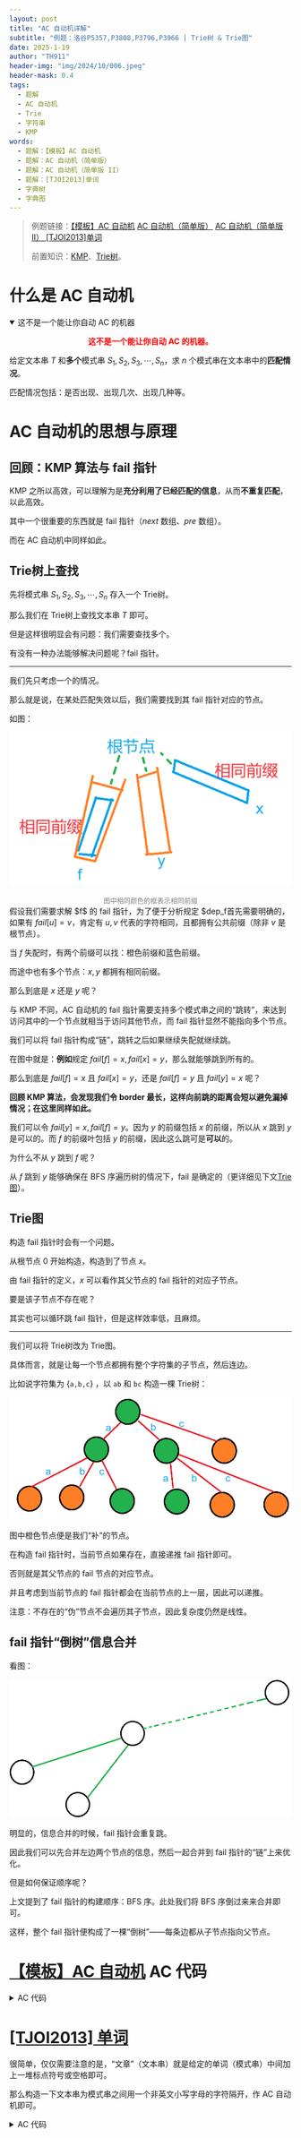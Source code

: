 ```yaml
---
layout: post
title: "AC 自动机详解"
subtitle: "例题：洛谷P5357,P3808,P3796,P3966 | Trie树 & Trie图"
date: 2025-1-19
author: "TH911"
header-img: "img/2024/10/006.jpeg"
header-mask: 0.4
tags:
  - 题解
  - AC 自动机
  - Trie
  - 字符串
  - KMP
words:
  - 题解：【模板】AC 自动机
  - 题解：AC 自动机（简单版）
  - 题解：AC 自动机（简单版 II）
  - 题解：[TJOI2013]单词
  - 字典树
  - 字典图
---
```


> 例题链接：[【模板】AC 自动机](https://www.luogu.com.cn/problem/P5357) [AC 自动机（简单版）](https://www.luogu.com.cn/problem/P3808) [AC 自动机（简单版 II） ](https://www.luogu.com.cn/problem/P3796) [[TJOI2013]单词](https://luogu.com.cn/problem/P3966)
>
> 前置知识：[KMP](/2024/11/18/2/)、[Trie树](/2024/11/14/1/)。

# 什么是 AC 自动机

<details class="warning" open>
    <summary>这不是一个能让你自动 AC 的机器</summary>
    <p style="color:red;text-align:center">
        <b>这不是一个能让你自动 AC 的机器。</b>
    </p>
</details>

给定文本串 $T$ 和**多个**模式串 $S_1,S_2,S_3,\cdots,S_n$，求 $n$ 个模式串在文本串中的**匹配情况**。

匹配情况包括：是否出现、出现几次、出现几种等。

# AC 自动机的思想与原理

## 回顾：KMP 算法与 fail 指针

KMP 之所以高效，可以理解为是**充分利用了已经匹配的信息**，从而**不重复匹配**，以此高效。

其中一个很重要的东西就是 fail 指针（$next$ 数组、$pre$ 数组）。

而在 AC 自动机中同样如此。

## Trie树上查找

先将模式串 $S_1,S_2,S_3,\cdots,S_n$ 存入一个 Trie树。

那么我们在 Trie树上查找文本串 $T$ 即可。

但是这样很明显会有问题：我们需要查找多个。

有没有一种办法能够解决问题呢？fail 指针。

***

我们先只考虑一个的情况。

那么就是说，在某处匹配失效以后，我们需要找到其 fail 指针对应的节点。

如图：

![](/img/2025/01/010.png)

<div style="text-align:center;font-size:12px;color:gray;">
    图中相同颜色的框表示相同前缀
</div>
假设我们需要求解 $f$ 的 fail 指针，为了便于分析规定 $dep_f<dep<y<dep_x$，$dep_x$ 表示节点 $x$ 的深度，原因见下文。

首先需要明确的，如果有 $fail[u]=v$，肯定有 $u,v$ 代表的字符相同，且都拥有公共前缀（除非 $v$ 是根节点）。

当 $f$ 失配时，有两个前缀可以找：橙色前缀和蓝色前缀。

而途中也有多个节点：$x,y$ 都拥有相同前缀。

那么到底是 $x$ 还是 $y$ 呢？

与 KMP 不同，AC 自动机的 fail 指针需要支持多个模式串之间的“跳转”，来达到访问其中的一个节点就相当于访问其他节点，而 fail 指针显然不能指向多个节点。

我们可以将 fail 指针构成“链”，跳转之后如果继续失配就继续跳。

在图中就是：**例如**规定 $fail[f]=x,fail[x]=y$，那么就能够跳到所有的。

那么到底是 $fail[f]=x$ 且 $fail[x]=y$，还是 $fail[f]=y$ 且 $fail[y]=x$ 呢？

**回顾 KMP 算法，会发现我们令 border 最长，这样向前跳的距离会短以避免漏掉情况；在这里同样如此。**

我们可以令 $fail[y]=x,fail[f]=y$。因为 $y$ 的前缀包括 $x$ 的前缀，所以从 $x$ 跳到 $y$ 是可以的。而 $f$ 的前缀叶包括 $y$ 的前缀，因此这么跳可是**可以**的。

为什么不从 $y$ 跳到 $f$ 呢？

从 $f$ 跳到 $y$ 能够确保在 BFS 序遍历树的情况下，fail 是确定的（更详细见下文[Trie图](#Trie图)）。

## Trie图

构造 fail 指针时会有一个问题。

从根节点 $0$ 开始构造，构造到了节点 $x$。

由 fail 指针的定义，$x$ 可以看作其父节点的 fail 指针的对应子节点。

要是该子节点不存在呢？

其实也可以循环跳 fail 指针，但是这样效率低，且麻烦。

***

我们可以将 Trie树改为 Trie图。

具体而言，就是让每一个节点都拥有整个字符集的子节点，然后连边。

比如说字符集为 $\{\texttt{a,b,c}\}$ ，以 $\texttt{ab}$ 和 $\texttt{bc}$ 构造一棵 Trie树：

![](/img/2025/01/011.png)

图中橙色节点便是我们“补”的节点。

在构造 fail 指针时，当前节点如果存在，直接递推 fail 指针即可。

否则就是其父节点的 fail 节点的对应节点。

并且考虑到当前节点的 fail 指针都会在当前节点的上一层，因此可以递推。

注意：不存在的“伪”节点不会遍历其子节点，因此复杂度仍然是线性。

## fail 指针“倒树”信息合并

看图：

![](/img/2025/01/012.png)

明显的，信息合并的时候，fail 指针会重复跳。

因此我们可以先合并左边两个节点的信息，然后一起合并到 fail 指针的“链”上来优化。

但是如何保证顺序呢？

上文提到了 fail 指针的构建顺序：BFS 序。此处我们将 BFS 序倒过来来合并即可。

这样，整个 fail 指针便构成了一棵“倒树”——每条边都从子节点指向父节点。

# [【模板】AC 自动机](https://www.luogu.com.cn/problem/P5357) AC 代码

<details class="success">
    <summary>AC 代码</summary>
<div class="language-cpp highlighter-rouge"><div class="highlight"><pre class="highlight"><code><div class="table-responsive"><table class="rouge-table table"><tbody><tr><td class="rouge-gutter gl"><pre class="lineno">1
2
3
4
5
6
7
8
9
10
11
12
13
14
15
16
17
18
19
20
21
22
23
24
25
26
27
28
29
30
31
32
33
34
35
36
37
38
39
40
41
42
43
44
45
46
47
48
49
50
51
52
53
54
55
56
57
58
59
60
61
62
63
64
65
66
67
68
69
70
71
72
73
74
75
76
77
78
79
80
81
82
83
84
85
86
87
88
89
90
91
92
93
94
95
96
97
98
99
100
</pre></td><td class="rouge-code"><pre><span class="c1">//#include&lt;bits/stdc++.h&gt;</span>
<span class="cp">#include</span><span class="cpf">&lt;algorithm&gt;</span><span class="cp">
#include</span><span class="cpf">&lt;iostream&gt;</span><span class="cp">
#include</span><span class="cpf">&lt;cstring&gt;</span><span class="cp">
#include</span><span class="cpf">&lt;iomanip&gt;</span><span class="cp">
#include</span><span class="cpf">&lt;cstdio&gt;</span><span class="cp">
#include</span><span class="cpf">&lt;string&gt;</span><span class="cp">
#include</span><span class="cpf">&lt;vector&gt;</span><span class="cp">
#include</span><span class="cpf">&lt;cmath&gt;</span><span class="c1"> </span><span class="cp">
#include</span><span class="cpf">&lt;ctime&gt;</span><span class="cp">
#include</span><span class="cpf">&lt;deque&gt;</span><span class="cp">
#include</span><span class="cpf">&lt;queue&gt;</span><span class="cp">
#include</span><span class="cpf">&lt;stack&gt;</span><span class="cp">
#include</span><span class="cpf">&lt;list&gt;</span><span class="cp">
#include</span><span class="cpf">&lt;unordered_map&gt;</span><span class="cp">
</span><span class="k">using</span> <span class="k">namespace</span> <span class="n">std</span><span class="p">;</span>
<span class="k">typedef</span> <span class="kt">unsigned</span> <span class="kt">long</span> <span class="kt">long</span> <span class="n">ull</span><span class="p">;</span>
<span class="k">constexpr</span> <span class="k">const</span> <span class="kt">int</span> <span class="n">N</span><span class="o">=</span><span class="mf">2e5</span><span class="p">,</span><span class="n">S</span><span class="o">=</span><span class="mf">2e5</span><span class="p">,</span><span class="n">T</span><span class="o">=</span><span class="mf">2e6</span><span class="p">;</span>
<span class="kt">int</span> <span class="n">n</span><span class="p">;</span>
<span class="kt">int</span> <span class="n">flag</span><span class="p">[</span><span class="n">N</span><span class="o">+</span><span class="mi">1</span><span class="p">];</span>
<span class="n">unordered_map</span><span class="o">&lt;</span><span class="n">string</span><span class="p">,</span><span class="kt">int</span><span class="o">&gt;</span><span class="n">map</span><span class="p">;</span>
<span class="n">string</span> <span class="n">s</span><span class="p">;</span>
<span class="kt">char</span> <span class="n">t</span><span class="p">[</span><span class="n">T</span><span class="o">+</span><span class="mi">1</span><span class="p">];</span>
<span class="n">queue</span><span class="o">&lt;</span><span class="kt">int</span><span class="o">&gt;</span><span class="n">q</span><span class="p">;</span>
<span class="k">struct</span> <span class="nc">trie</span><span class="p">{</span>
	<span class="k">struct</span> <span class="nc">node</span><span class="p">{</span>
		<span class="kt">int</span> <span class="n">m</span><span class="p">[</span><span class="mi">26</span><span class="p">];</span>
		<span class="kt">int</span> <span class="n">id</span><span class="p">,</span><span class="n">fail</span><span class="p">,</span><span class="n">cnt</span><span class="p">;</span>
	<span class="p">}</span><span class="n">t</span><span class="p">[</span><span class="n">S</span><span class="o">+</span><span class="mi">1</span><span class="p">];</span>

	<span class="kt">int</span> <span class="n">top</span><span class="p">;</span>
	<span class="kt">void</span> <span class="nf">insert</span><span class="p">(</span><span class="n">string</span> <span class="n">s</span><span class="p">,</span><span class="kt">int</span> <span class="n">id</span><span class="p">){</span>
	    <span class="kt">int</span> <span class="n">p</span><span class="o">=</span><span class="mi">0</span><span class="p">;</span>
	    <span class="k">for</span><span class="p">(</span><span class="kt">int</span> <span class="n">i</span><span class="o">=</span><span class="mi">0</span><span class="p">;</span><span class="n">i</span><span class="o">&lt;</span><span class="n">s</span><span class="p">.</span><span class="n">size</span><span class="p">();</span><span class="n">i</span><span class="o">++</span><span class="p">){</span>
	        <span class="k">if</span><span class="p">(</span><span class="o">!</span><span class="n">t</span><span class="p">[</span><span class="n">p</span><span class="p">].</span><span class="n">m</span><span class="p">[</span><span class="n">s</span><span class="p">[</span><span class="n">i</span><span class="p">]</span><span class="o">-</span><span class="sc">'a'</span><span class="p">])</span><span class="n">t</span><span class="p">[</span><span class="n">p</span><span class="p">].</span><span class="n">m</span><span class="p">[</span><span class="n">s</span><span class="p">[</span><span class="n">i</span><span class="p">]</span><span class="o">-</span><span class="sc">'a'</span><span class="p">]</span><span class="o">=++</span><span class="n">top</span><span class="p">;</span>
	        <span class="n">p</span><span class="o">=</span><span class="n">t</span><span class="p">[</span><span class="n">p</span><span class="p">].</span><span class="n">m</span><span class="p">[</span><span class="n">s</span><span class="p">[</span><span class="n">i</span><span class="p">]</span><span class="o">-</span><span class="sc">'a'</span><span class="p">];</span>
	    <span class="p">}</span>
	    <span class="n">t</span><span class="p">[</span><span class="n">p</span><span class="p">].</span><span class="n">id</span><span class="o">=</span><span class="n">id</span><span class="p">;</span>
	<span class="p">}</span>
	<span class="kt">int</span> <span class="n">q</span><span class="p">[</span><span class="n">N</span><span class="o">+</span><span class="mi">1</span><span class="p">],</span><span class="n">front</span><span class="p">,</span><span class="n">rear</span><span class="p">;</span>
	<span class="kt">void</span> <span class="nf">build</span><span class="p">(){</span><span class="c1">//构造 fail 指针</span>
		<span class="n">t</span><span class="p">[</span><span class="mi">0</span><span class="p">].</span><span class="n">fail</span><span class="o">=</span><span class="mi">0</span><span class="p">;</span>
	    <span class="c1">//注意这里只入队真子节点，伪造的子节点不需要加入队列</span>
	    <span class="k">for</span><span class="p">(</span><span class="kt">int</span> <span class="n">i</span><span class="o">=</span><span class="mi">0</span><span class="p">;</span><span class="n">i</span><span class="o">&lt;</span><span class="mi">26</span><span class="p">;</span><span class="n">i</span><span class="o">++</span><span class="p">){</span>
			<span class="k">if</span><span class="p">(</span><span class="n">t</span><span class="p">[</span><span class="mi">0</span><span class="p">].</span><span class="n">m</span><span class="p">[</span><span class="n">i</span><span class="p">]){</span>
				<span class="n">t</span><span class="p">[</span><span class="n">t</span><span class="p">[</span><span class="mi">0</span><span class="p">].</span><span class="n">m</span><span class="p">[</span><span class="n">i</span><span class="p">]].</span><span class="n">fail</span><span class="o">=</span><span class="mi">0</span><span class="p">;</span>
				<span class="n">q</span><span class="p">[</span><span class="n">rear</span><span class="o">++</span><span class="p">]</span><span class="o">=</span><span class="n">t</span><span class="p">[</span><span class="mi">0</span><span class="p">].</span><span class="n">m</span><span class="p">[</span><span class="n">i</span><span class="p">];</span>
			<span class="p">}</span><span class="k">else</span> <span class="n">t</span><span class="p">[</span><span class="n">t</span><span class="p">[</span><span class="mi">0</span><span class="p">].</span><span class="n">m</span><span class="p">[</span><span class="n">i</span><span class="p">]].</span><span class="n">fail</span><span class="o">=</span><span class="mi">0</span><span class="p">;</span>
		<span class="p">}</span>
	    <span class="k">while</span><span class="p">(</span><span class="n">front</span><span class="o">&lt;</span><span class="n">rear</span><span class="p">){</span>
	    	<span class="kt">int</span> <span class="n">u</span><span class="o">=</span><span class="n">q</span><span class="p">[</span><span class="n">front</span><span class="o">++</span><span class="p">];</span>
	        <span class="k">for</span><span class="p">(</span><span class="kt">int</span> <span class="n">i</span><span class="o">=</span><span class="mi">0</span><span class="p">;</span><span class="n">i</span><span class="o">&lt;</span><span class="mi">26</span><span class="p">;</span><span class="n">i</span><span class="o">++</span><span class="p">){</span>
	        	<span class="k">if</span><span class="p">(</span><span class="n">t</span><span class="p">[</span><span class="n">u</span><span class="p">].</span><span class="n">m</span><span class="p">[</span><span class="n">i</span><span class="p">]){</span>
	        		<span class="n">t</span><span class="p">[</span><span class="n">t</span><span class="p">[</span><span class="n">u</span><span class="p">].</span><span class="n">m</span><span class="p">[</span><span class="n">i</span><span class="p">]].</span><span class="n">fail</span><span class="o">=</span><span class="n">t</span><span class="p">[</span><span class="n">t</span><span class="p">[</span><span class="n">u</span><span class="p">].</span><span class="n">fail</span><span class="p">].</span><span class="n">m</span><span class="p">[</span><span class="n">i</span><span class="p">];</span>
	        		<span class="n">q</span><span class="p">[</span><span class="n">rear</span><span class="o">++</span><span class="p">]</span><span class="o">=</span><span class="n">t</span><span class="p">[</span><span class="n">u</span><span class="p">].</span><span class="n">m</span><span class="p">[</span><span class="n">i</span><span class="p">];</span>
				<span class="p">}</span><span class="k">else</span> <span class="n">t</span><span class="p">[</span><span class="n">u</span><span class="p">].</span><span class="n">m</span><span class="p">[</span><span class="n">i</span><span class="p">]</span><span class="o">=</span><span class="n">t</span><span class="p">[</span><span class="n">t</span><span class="p">[</span><span class="n">u</span><span class="p">].</span><span class="n">fail</span><span class="p">].</span><span class="n">m</span><span class="p">[</span><span class="n">i</span><span class="p">];</span>
			<span class="p">}</span>
	    <span class="p">}</span>
	<span class="p">}</span><span class="c1">//查询</span>
	<span class="kt">void</span> <span class="nf">query</span><span class="p">(</span><span class="kt">char</span> <span class="o">*</span><span class="n">ss</span><span class="p">){</span>
	    <span class="kt">int</span> <span class="n">p</span><span class="o">=</span><span class="mi">0</span><span class="p">;</span>
	    <span class="k">static</span> <span class="kt">int</span> <span class="n">ans</span><span class="p">[</span><span class="n">N</span><span class="o">+</span><span class="mi">1</span><span class="p">];</span>
	    <span class="n">memset</span><span class="p">(</span><span class="n">ans</span><span class="p">,</span><span class="mi">0</span><span class="p">,</span><span class="k">sizeof</span><span class="p">(</span><span class="n">ans</span><span class="p">));</span>
	    <span class="k">for</span><span class="p">(</span><span class="kt">int</span> <span class="n">i</span><span class="o">=</span><span class="mi">0</span><span class="p">;</span><span class="n">ss</span><span class="p">[</span><span class="n">i</span><span class="p">];</span><span class="n">i</span><span class="o">++</span><span class="p">){</span>
	        <span class="n">p</span><span class="o">=</span><span class="n">t</span><span class="p">[</span><span class="n">p</span><span class="p">].</span><span class="n">m</span><span class="p">[</span><span class="n">ss</span><span class="p">[</span><span class="n">i</span><span class="p">]</span><span class="o">-</span><span class="sc">'a'</span><span class="p">];</span>
	        <span class="n">t</span><span class="p">[</span><span class="n">p</span><span class="p">].</span><span class="n">cnt</span><span class="o">++</span><span class="p">;</span><span class="c1">//cnt技术，下文合并信息</span>
	    <span class="p">}</span>
	    <span class="k">for</span><span class="p">(</span><span class="kt">int</span> <span class="n">i</span><span class="o">=</span><span class="n">rear</span><span class="o">-</span><span class="mi">1</span><span class="p">;</span><span class="n">i</span><span class="o">&gt;=</span><span class="mi">0</span><span class="p">;</span><span class="n">i</span><span class="o">--</span><span class="p">){</span><span class="c1">//id可以找到原来的答案</span>
	    	<span class="n">ans</span><span class="p">[</span><span class="n">t</span><span class="p">[</span><span class="n">q</span><span class="p">[</span><span class="n">i</span><span class="p">]].</span><span class="n">id</span><span class="p">]</span><span class="o">+=</span><span class="n">t</span><span class="p">[</span><span class="n">q</span><span class="p">[</span><span class="n">i</span><span class="p">]].</span><span class="n">cnt</span><span class="p">;</span> 
	    	<span class="n">t</span><span class="p">[</span><span class="n">t</span><span class="p">[</span><span class="n">q</span><span class="p">[</span><span class="n">i</span><span class="p">]].</span><span class="n">fail</span><span class="p">].</span><span class="n">cnt</span><span class="o">+=</span><span class="n">t</span><span class="p">[</span><span class="n">q</span><span class="p">[</span><span class="n">i</span><span class="p">]].</span><span class="n">cnt</span><span class="p">;</span><span class="c1">//合并到fail上，后面fail再统计</span>
		<span class="p">}</span>
	    
		<span class="k">for</span><span class="p">(</span><span class="kt">int</span> <span class="n">i</span><span class="o">=</span><span class="mi">1</span><span class="p">;</span><span class="n">i</span><span class="o">&lt;=</span><span class="n">n</span><span class="p">;</span><span class="n">i</span><span class="o">++</span><span class="p">){</span>
			<span class="k">if</span><span class="p">(</span><span class="n">flag</span><span class="p">[</span><span class="n">i</span><span class="p">]</span><span class="o">==</span><span class="mi">0</span><span class="p">)</span><span class="n">printf</span><span class="p">(</span><span class="s">"%d</span><span class="se">\n</span><span class="s">"</span><span class="p">,</span><span class="n">ans</span><span class="p">[</span><span class="n">i</span><span class="p">]);</span>
			<span class="k">else</span> <span class="n">printf</span><span class="p">(</span><span class="s">"%d</span><span class="se">\n</span><span class="s">"</span><span class="p">,</span><span class="n">ans</span><span class="p">[</span><span class="n">flag</span><span class="p">[</span><span class="n">i</span><span class="p">]]);</span>
		<span class="p">}</span>
	<span class="p">}</span>
<span class="p">}</span><span class="n">trie</span><span class="p">;</span>
<span class="kt">int</span> <span class="nf">main</span><span class="p">(){</span>
	<span class="cm">/*freopen("test.in","r",stdin);
	freopen("test.out","w",stdout);*/</span>
	
	<span class="n">scanf</span><span class="p">(</span><span class="s">"%d"</span><span class="p">,</span><span class="o">&amp;</span><span class="n">n</span><span class="p">);</span>
	<span class="k">for</span><span class="p">(</span><span class="kt">int</span> <span class="n">i</span><span class="o">=</span><span class="mi">1</span><span class="p">;</span><span class="n">i</span><span class="o">&lt;=</span><span class="n">n</span><span class="p">;</span><span class="n">i</span><span class="o">++</span><span class="p">){</span>
		<span class="n">cin</span><span class="o">&gt;&gt;</span><span class="n">s</span><span class="p">;</span>
	    <span class="c1">//去重,因为标记.id是直接赋值</span>
		<span class="k">if</span><span class="p">(</span><span class="n">map</span><span class="p">.</span><span class="n">count</span><span class="p">(</span><span class="n">s</span><span class="p">)){</span>
			<span class="n">flag</span><span class="p">[</span><span class="n">i</span><span class="p">]</span><span class="o">=</span><span class="n">map</span><span class="p">[</span><span class="n">s</span><span class="p">];</span>
		<span class="p">}</span><span class="k">else</span><span class="p">{</span>
			<span class="n">map</span><span class="p">[</span><span class="n">s</span><span class="p">]</span><span class="o">=</span><span class="n">i</span><span class="p">;</span>
			<span class="n">trie</span><span class="p">.</span><span class="n">insert</span><span class="p">(</span><span class="n">s</span><span class="p">,</span><span class="n">i</span><span class="p">);</span>
		<span class="p">}</span>
	<span class="p">}</span><span class="n">trie</span><span class="p">.</span><span class="n">build</span><span class="p">();</span>
	<span class="n">scanf</span><span class="p">(</span><span class="s">"%s"</span><span class="p">,</span><span class="n">t</span><span class="p">);</span>
	<span class="n">trie</span><span class="p">.</span><span class="n">query</span><span class="p">(</span><span class="n">t</span><span class="p">);</span>	
	
	<span class="cm">/*fclose(stdin);
	fclose(stdout);*/</span>
	<span class="k">return</span> <span class="mi">0</span><span class="p">;</span>
<span class="p">}</span>
</pre></td></tr></tbody></table></div></code></pre></div></div>
</details>

# [[TJOI2013] 单词](https://luogu.com.cn/problem/P3966)

很简单，仅仅需要注意的是，“文章”（文本串）就是给定的单词（模式串）中间加上一堆标点符号或空格即可。

那么构造一下文本串为模式串之间用一个非英文小写字母的字符隔开，作 AC 自动机即可。

<details class="success">
    <summary>AC 代码</summary>
<div class="language-cpp highlighter-rouge"><div class="highlight"><pre class="highlight"><code><div class="table-responsive"><table class="rouge-table table"><tbody><tr><td class="rouge-gutter gl"><pre class="lineno">1
2
3
4
5
6
7
8
9
10
11
12
13
14
15
16
17
18
19
20
21
22
23
24
25
26
27
28
29
30
31
32
33
34
35
36
37
38
39
40
41
42
43
44
45
46
47
48
49
50
51
52
53
54
55
56
57
58
59
60
61
62
63
64
65
66
67
68
69
70
71
72
73
74
75
76
77
78
79
80
81
82
83
84
85
86
87
88
89
90
91
92
93
94
95
96
97
98
</pre></td><td class="rouge-code"><pre><span class="c1">//#include&lt;bits/stdc++.h&gt;</span>
<span class="cp">#include</span><span class="cpf">&lt;algorithm&gt;</span><span class="cp">
#include</span><span class="cpf">&lt;iostream&gt;</span><span class="cp">
#include</span><span class="cpf">&lt;cstring&gt;</span><span class="cp">
#include</span><span class="cpf">&lt;iomanip&gt;</span><span class="cp">
#include</span><span class="cpf">&lt;cstdio&gt;</span><span class="cp">
#include</span><span class="cpf">&lt;string&gt;</span><span class="cp">
#include</span><span class="cpf">&lt;vector&gt;</span><span class="cp">
#include</span><span class="cpf">&lt;cmath&gt;</span><span class="c1"> </span><span class="cp">
#include</span><span class="cpf">&lt;ctime&gt;</span><span class="cp">
#include</span><span class="cpf">&lt;deque&gt;</span><span class="cp">
#include</span><span class="cpf">&lt;queue&gt;</span><span class="cp">
#include</span><span class="cpf">&lt;stack&gt;</span><span class="cp">
#include</span><span class="cpf">&lt;list&gt;</span><span class="cp">
#include</span><span class="cpf">&lt;unordered_map&gt;</span><span class="cp">
</span><span class="k">using</span> <span class="k">namespace</span> <span class="n">std</span><span class="p">;</span>
<span class="k">typedef</span> <span class="kt">unsigned</span> <span class="kt">long</span> <span class="kt">long</span> <span class="n">ull</span><span class="p">;</span>
<span class="k">constexpr</span> <span class="k">const</span> <span class="kt">int</span> <span class="n">N</span><span class="o">=</span><span class="mf">1e6</span><span class="p">,</span><span class="n">S</span><span class="o">=</span><span class="mf">1e6</span><span class="p">;</span>
<span class="kt">int</span> <span class="n">n</span><span class="p">;</span>
<span class="kt">int</span> <span class="n">flag</span><span class="p">[</span><span class="n">N</span><span class="o">+</span><span class="mi">1</span><span class="p">];</span>
<span class="n">unordered_map</span><span class="o">&lt;</span><span class="n">string</span><span class="p">,</span><span class="kt">int</span><span class="o">&gt;</span><span class="n">map</span><span class="p">;</span>
<span class="n">string</span> <span class="n">s</span><span class="p">,</span><span class="n">t</span><span class="p">;</span>
<span class="n">queue</span><span class="o">&lt;</span><span class="kt">int</span><span class="o">&gt;</span><span class="n">q</span><span class="p">;</span>
<span class="k">struct</span> <span class="nc">trie</span><span class="p">{</span>
	<span class="k">struct</span> <span class="nc">node</span><span class="p">{</span>
		<span class="kt">int</span> <span class="n">m</span><span class="p">[</span><span class="mi">26</span><span class="p">];</span>
		<span class="kt">int</span> <span class="n">id</span><span class="p">,</span><span class="n">fail</span><span class="p">,</span><span class="n">cnt</span><span class="p">;</span>
	<span class="p">}</span><span class="n">t</span><span class="p">[</span><span class="n">S</span><span class="o">+</span><span class="mi">1</span><span class="p">];</span>

	<span class="kt">int</span> <span class="n">top</span><span class="p">;</span>
	<span class="kt">void</span> <span class="nf">insert</span><span class="p">(</span><span class="n">string</span> <span class="n">s</span><span class="p">,</span><span class="kt">int</span> <span class="n">id</span><span class="p">){</span>
	    <span class="kt">int</span> <span class="n">p</span><span class="o">=</span><span class="mi">0</span><span class="p">;</span>
	    <span class="k">for</span><span class="p">(</span><span class="kt">int</span> <span class="n">i</span><span class="o">=</span><span class="mi">0</span><span class="p">;</span><span class="n">i</span><span class="o">&lt;</span><span class="n">s</span><span class="p">.</span><span class="n">size</span><span class="p">();</span><span class="n">i</span><span class="o">++</span><span class="p">){</span>
	        <span class="k">if</span><span class="p">(</span><span class="o">!</span><span class="n">t</span><span class="p">[</span><span class="n">p</span><span class="p">].</span><span class="n">m</span><span class="p">[</span><span class="n">s</span><span class="p">[</span><span class="n">i</span><span class="p">]</span><span class="o">-</span><span class="sc">'a'</span><span class="p">])</span><span class="n">t</span><span class="p">[</span><span class="n">p</span><span class="p">].</span><span class="n">m</span><span class="p">[</span><span class="n">s</span><span class="p">[</span><span class="n">i</span><span class="p">]</span><span class="o">-</span><span class="sc">'a'</span><span class="p">]</span><span class="o">=++</span><span class="n">top</span><span class="p">;</span>
	        <span class="n">p</span><span class="o">=</span><span class="n">t</span><span class="p">[</span><span class="n">p</span><span class="p">].</span><span class="n">m</span><span class="p">[</span><span class="n">s</span><span class="p">[</span><span class="n">i</span><span class="p">]</span><span class="o">-</span><span class="sc">'a'</span><span class="p">];</span>
	    <span class="p">}</span>
	    <span class="n">t</span><span class="p">[</span><span class="n">p</span><span class="p">].</span><span class="n">id</span><span class="o">=</span><span class="n">id</span><span class="p">;</span>
	<span class="p">}</span>
	<span class="kt">int</span> <span class="n">q</span><span class="p">[</span><span class="n">N</span><span class="o">+</span><span class="mi">1</span><span class="p">],</span><span class="n">front</span><span class="p">,</span><span class="n">rear</span><span class="p">;</span>
	<span class="kt">void</span> <span class="nf">build</span><span class="p">(){</span>
		<span class="n">t</span><span class="p">[</span><span class="mi">0</span><span class="p">].</span><span class="n">fail</span><span class="o">=</span><span class="mi">0</span><span class="p">;</span>
	    <span class="k">for</span><span class="p">(</span><span class="kt">int</span> <span class="n">i</span><span class="o">=</span><span class="mi">0</span><span class="p">;</span><span class="n">i</span><span class="o">&lt;</span><span class="mi">26</span><span class="p">;</span><span class="n">i</span><span class="o">++</span><span class="p">){</span>
			<span class="k">if</span><span class="p">(</span><span class="n">t</span><span class="p">[</span><span class="mi">0</span><span class="p">].</span><span class="n">m</span><span class="p">[</span><span class="n">i</span><span class="p">]){</span>
				<span class="n">t</span><span class="p">[</span><span class="n">t</span><span class="p">[</span><span class="mi">0</span><span class="p">].</span><span class="n">m</span><span class="p">[</span><span class="n">i</span><span class="p">]].</span><span class="n">fail</span><span class="o">=</span><span class="mi">0</span><span class="p">;</span>
				<span class="n">q</span><span class="p">[</span><span class="n">rear</span><span class="o">++</span><span class="p">]</span><span class="o">=</span><span class="n">t</span><span class="p">[</span><span class="mi">0</span><span class="p">].</span><span class="n">m</span><span class="p">[</span><span class="n">i</span><span class="p">];</span>
			<span class="p">}</span><span class="k">else</span> <span class="n">t</span><span class="p">[</span><span class="n">t</span><span class="p">[</span><span class="mi">0</span><span class="p">].</span><span class="n">m</span><span class="p">[</span><span class="n">i</span><span class="p">]].</span><span class="n">fail</span><span class="o">=</span><span class="mi">0</span><span class="p">;</span>
		<span class="p">}</span>
	    <span class="k">while</span><span class="p">(</span><span class="n">front</span><span class="o">&lt;</span><span class="n">rear</span><span class="p">){</span>
	    	<span class="kt">int</span> <span class="n">u</span><span class="o">=</span><span class="n">q</span><span class="p">[</span><span class="n">front</span><span class="o">++</span><span class="p">];</span>
	        <span class="k">for</span><span class="p">(</span><span class="kt">int</span> <span class="n">i</span><span class="o">=</span><span class="mi">0</span><span class="p">;</span><span class="n">i</span><span class="o">&lt;</span><span class="mi">26</span><span class="p">;</span><span class="n">i</span><span class="o">++</span><span class="p">){</span>
	        	<span class="k">if</span><span class="p">(</span><span class="n">t</span><span class="p">[</span><span class="n">u</span><span class="p">].</span><span class="n">m</span><span class="p">[</span><span class="n">i</span><span class="p">]){</span>
	        		<span class="n">t</span><span class="p">[</span><span class="n">t</span><span class="p">[</span><span class="n">u</span><span class="p">].</span><span class="n">m</span><span class="p">[</span><span class="n">i</span><span class="p">]].</span><span class="n">fail</span><span class="o">=</span><span class="n">t</span><span class="p">[</span><span class="n">t</span><span class="p">[</span><span class="n">u</span><span class="p">].</span><span class="n">fail</span><span class="p">].</span><span class="n">m</span><span class="p">[</span><span class="n">i</span><span class="p">];</span>
	        		<span class="n">q</span><span class="p">[</span><span class="n">rear</span><span class="o">++</span><span class="p">]</span><span class="o">=</span><span class="n">t</span><span class="p">[</span><span class="n">u</span><span class="p">].</span><span class="n">m</span><span class="p">[</span><span class="n">i</span><span class="p">];</span>
				<span class="p">}</span><span class="k">else</span> <span class="n">t</span><span class="p">[</span><span class="n">u</span><span class="p">].</span><span class="n">m</span><span class="p">[</span><span class="n">i</span><span class="p">]</span><span class="o">=</span><span class="n">t</span><span class="p">[</span><span class="n">t</span><span class="p">[</span><span class="n">u</span><span class="p">].</span><span class="n">fail</span><span class="p">].</span><span class="n">m</span><span class="p">[</span><span class="n">i</span><span class="p">];</span>
			<span class="p">}</span>
	    <span class="p">}</span>
	<span class="p">}</span>
	<span class="kt">void</span> <span class="nf">query</span><span class="p">(</span><span class="n">string</span> <span class="n">ss</span><span class="p">){</span>
	    <span class="kt">int</span> <span class="n">p</span><span class="o">=</span><span class="mi">0</span><span class="p">;</span>
	    <span class="k">static</span> <span class="kt">int</span> <span class="n">ans</span><span class="p">[</span><span class="n">N</span><span class="o">+</span><span class="mi">1</span><span class="p">];</span>
	    <span class="n">memset</span><span class="p">(</span><span class="n">ans</span><span class="p">,</span><span class="mi">0</span><span class="p">,</span><span class="k">sizeof</span><span class="p">(</span><span class="n">ans</span><span class="p">));</span>
	    <span class="k">for</span><span class="p">(</span><span class="kt">int</span> <span class="n">i</span><span class="o">=</span><span class="mi">0</span><span class="p">;</span><span class="n">i</span><span class="o">&lt;</span><span class="n">ss</span><span class="p">.</span><span class="n">size</span><span class="p">();</span><span class="n">i</span><span class="o">++</span><span class="p">){</span>
	        <span class="n">p</span><span class="o">=</span><span class="n">t</span><span class="p">[</span><span class="n">p</span><span class="p">].</span><span class="n">m</span><span class="p">[</span><span class="n">ss</span><span class="p">[</span><span class="n">i</span><span class="p">]</span><span class="o">-</span><span class="sc">'a'</span><span class="p">];</span>
	        <span class="n">t</span><span class="p">[</span><span class="n">p</span><span class="p">].</span><span class="n">cnt</span><span class="o">++</span><span class="p">;</span>
	    <span class="p">}</span>
	    <span class="k">for</span><span class="p">(</span><span class="kt">int</span> <span class="n">i</span><span class="o">=</span><span class="n">rear</span><span class="o">-</span><span class="mi">1</span><span class="p">;</span><span class="n">i</span><span class="o">&gt;=</span><span class="mi">0</span><span class="p">;</span><span class="n">i</span><span class="o">--</span><span class="p">){</span>
	    	<span class="n">ans</span><span class="p">[</span><span class="n">t</span><span class="p">[</span><span class="n">q</span><span class="p">[</span><span class="n">i</span><span class="p">]].</span><span class="n">id</span><span class="p">]</span><span class="o">+=</span><span class="n">t</span><span class="p">[</span><span class="n">q</span><span class="p">[</span><span class="n">i</span><span class="p">]].</span><span class="n">cnt</span><span class="p">;</span> 
	    	<span class="n">t</span><span class="p">[</span><span class="n">t</span><span class="p">[</span><span class="n">q</span><span class="p">[</span><span class="n">i</span><span class="p">]].</span><span class="n">fail</span><span class="p">].</span><span class="n">cnt</span><span class="o">+=</span><span class="n">t</span><span class="p">[</span><span class="n">q</span><span class="p">[</span><span class="n">i</span><span class="p">]].</span><span class="n">cnt</span><span class="p">;</span>
		<span class="p">}</span>
	    
		<span class="k">for</span><span class="p">(</span><span class="kt">int</span> <span class="n">i</span><span class="o">=</span><span class="mi">1</span><span class="p">;</span><span class="n">i</span><span class="o">&lt;=</span><span class="n">n</span><span class="p">;</span><span class="n">i</span><span class="o">++</span><span class="p">){</span>
			<span class="k">if</span><span class="p">(</span><span class="n">flag</span><span class="p">[</span><span class="n">i</span><span class="p">]</span><span class="o">==</span><span class="mi">0</span><span class="p">)</span><span class="n">printf</span><span class="p">(</span><span class="s">"%d</span><span class="se">\n</span><span class="s">"</span><span class="p">,</span><span class="n">ans</span><span class="p">[</span><span class="n">i</span><span class="p">]);</span>
			<span class="k">else</span> <span class="n">printf</span><span class="p">(</span><span class="s">"%d</span><span class="se">\n</span><span class="s">"</span><span class="p">,</span><span class="n">ans</span><span class="p">[</span><span class="n">flag</span><span class="p">[</span><span class="n">i</span><span class="p">]]);</span>
		<span class="p">}</span>
	<span class="p">}</span>
<span class="p">}</span><span class="n">trie</span><span class="p">;</span>
<span class="kt">int</span> <span class="nf">main</span><span class="p">(){</span>
<span class="c1">//	freopen("test.in","r",stdin);</span>
<span class="c1">//	freopen("test.out","w",stdout);</span>
	
	<span class="n">scanf</span><span class="p">(</span><span class="s">"%d"</span><span class="p">,</span><span class="o">&amp;</span><span class="n">n</span><span class="p">);</span>
	<span class="k">for</span><span class="p">(</span><span class="kt">int</span> <span class="n">i</span><span class="o">=</span><span class="mi">1</span><span class="p">;</span><span class="n">i</span><span class="o">&lt;=</span><span class="n">n</span><span class="p">;</span><span class="n">i</span><span class="o">++</span><span class="p">){</span>
		<span class="n">cin</span><span class="o">&gt;&gt;</span><span class="n">s</span><span class="p">;</span>
		<span class="n">t</span><span class="o">+=</span><span class="n">s</span><span class="o">+</span><span class="sc">'?'</span><span class="p">;</span>
		<span class="k">if</span><span class="p">(</span><span class="n">map</span><span class="p">.</span><span class="n">count</span><span class="p">(</span><span class="n">s</span><span class="p">)){</span>
			<span class="n">flag</span><span class="p">[</span><span class="n">i</span><span class="p">]</span><span class="o">=</span><span class="n">map</span><span class="p">[</span><span class="n">s</span><span class="p">];</span>
		<span class="p">}</span><span class="k">else</span><span class="p">{</span>
			<span class="n">map</span><span class="p">[</span><span class="n">s</span><span class="p">]</span><span class="o">=</span><span class="n">i</span><span class="p">;</span>
			<span class="n">trie</span><span class="p">.</span><span class="n">insert</span><span class="p">(</span><span class="n">s</span><span class="p">,</span><span class="n">i</span><span class="p">);</span>
		<span class="p">}</span>
	<span class="p">}</span><span class="n">trie</span><span class="p">.</span><span class="n">build</span><span class="p">();</span>
	
	<span class="n">trie</span><span class="p">.</span><span class="n">query</span><span class="p">(</span><span class="n">t</span><span class="p">);</span>	
	
	<span class="cm">/*fclose(stdin);
	fclose(stdout);*/</span>
	<span class="k">return</span> <span class="mi">0</span><span class="p">;</span>
<span class="p">}</span>
</pre></td></tr></tbody></table></div></code></pre></div></div>
</details>



